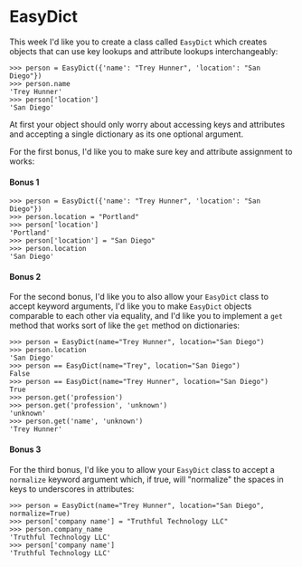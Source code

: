 # EasyDict

This week I'd like you to create a class called `EasyDict` which creates objects that can use key lookups and attribute lookups interchangeably:

    >>> person = EasyDict({'name': "Trey Hunner", 'location': "San Diego"})
    >>> person.name
    'Trey Hunner'
    >>> person['location']
    'San Diego'

At first your object should only worry about accessing keys and attributes and accepting a single dictionary as its one optional argument.

For the first bonus, I'd like you to make sure key and attribute assignment to works:

#### Bonus 1

    >>> person = EasyDict({'name': "Trey Hunner", 'location': "San Diego"})
    >>> person.location = "Portland"
    >>> person['location']
    'Portland'
    >>> person['location'] = "San Diego"
    >>> person.location
    'San Diego'

#### Bonus 2

For the second bonus, I'd like you to also allow your `EasyDict` class to accept keyword arguments, I'd like you to make `EasyDict` objects comparable to each other via equality, and I'd like you to implement a `get` method that works sort of like the `get` method on dictionaries:

    >>> person = EasyDict(name="Trey Hunner", location="San Diego")
    >>> person.location
    'San Diego'
    >>> person == EasyDict(name="Trey", location="San Diego")
    False
    >>> person == EasyDict(name="Trey Hunner", location="San Diego")
    True
    >>> person.get('profession')
    >>> person.get('profession', 'unknown')
    'unknown'
    >>> person.get('name', 'unknown')
    'Trey Hunner'

#### Bonus 3

For the third bonus, I'd like you to allow your `EasyDict` class to accept a `normalize` keyword argument which, if true, will "normalize" the spaces in keys to underscores in attributes:

    >>> person = EasyDict(name="Trey Hunner", location="San Diego", normalize=True)
    >>> person['company name'] = "Truthful Technology LLC"
    >>> person.company_name
    'Truthful Technology LLC'
    >>> person['company name']
    'Truthful Technology LLC'
